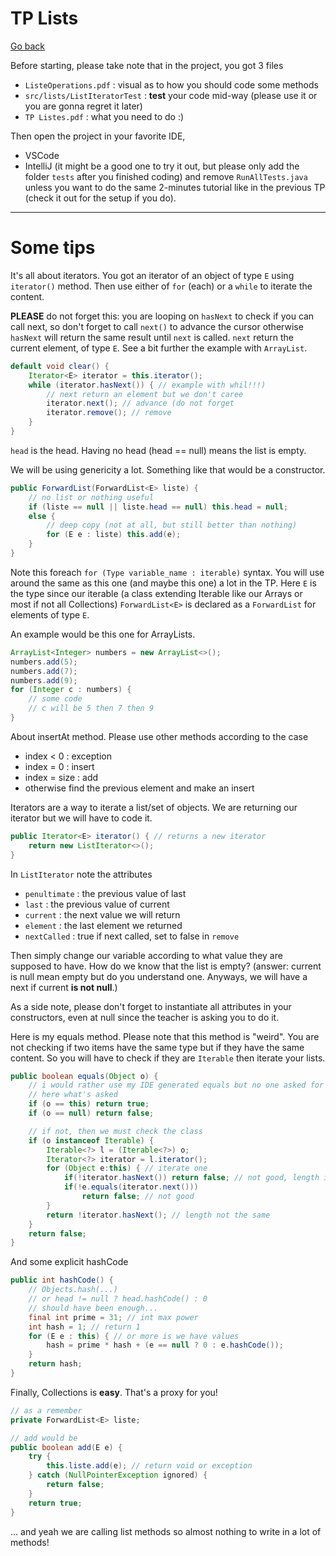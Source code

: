 # TP Lists

[Go back](..)

Before starting, please take note that in the project,
you got 3 files

* ``ListeOperations.pdf`` : visual as to how you should code some
methods
* ``src/lists/ListIteratorTest`` : **test** your code
mid-way (please use it or you are gonna regret it later)
* ``TP Listes.pdf`` : what you need to do :)

Then open the project in your favorite
IDE, 

* VSCode 
* IntelliJ (it might be a good one to try it out,
but please only add the folder ``tests`` after
  you finished coding) and remove ``RunAllTests.java``
  unless you want to do the same 2-minutes tutorial
  like in the previous TP (check it out for
  the setup if you do).
  
<hr class="sr">

# Some tips

It's all about iterators. You got an iterator
of an object of type ``E`` using `iterator()`
method. Then use either of ``for`` (each)
or a ``while`` to iterate the content.

**PLEASE** do not forget this: you are looping
on ``hasNext`` to check if you can call next, so
don't forget to call ``next()`` to advance
the cursor otherwise ``hasNext`` will return
the same result until ``next`` is called. `next`
return the current element, of type ``E``. See a
bit further the example with ``ArrayList``.

```java
default void clear() {
    Iterator<E> iterator = this.iterator();
    while (iterator.hasNext()) { // example with whil!!!)
        // next return an element but we don't caree
        iterator.next(); // advance (do not forget
        iterator.remove(); // remove
    }
}
```

``head`` is the head. Having no head (head == null)
means the list is empty.

We will be using genericity a lot.
Something like that would be a constructor.

```java
public ForwardList(ForwardList<E> liste) {
    // no list or nothing useful
    if (liste == null || liste.head == null) this.head = null;
    else {
        // deep copy (not at all, but still better than nothing)
        for (E e : liste) this.add(e);
    }
}
```

Note this foreach ``for (Type variable_name : iterable)``
syntax. You will use around the same as this one (and maybe
this one) a lot in the TP. Here ``E`` is the type since
our iterable (a class extending Iterable like our Arrays
or most if not all Collections) ``ForwardList<E>``
is declared as a ``ForwardList`` for elements of type
``E``.

An example would be this one for ArrayLists.

```java
ArrayList<Integer> numbers = new ArrayList<>();
numbers.add(5);
numbers.add(7);
numbers.add(9);
for (Integer c : numbers) {
    // some code
    // c will be 5 then 7 then 9
}
```

About insertAt method. Please use other methods
according to the case

* index < 0 : exception
* index = 0 : insert
* index = size : add
* otherwise find the previous element and make an insert

Iterators are a way to iterate a list/set of objects.
We are returning our iterator but we will have to code
it.

```java
public Iterator<E> iterator() { // returns a new iterator
    return new ListIterator<>();
}
```

In ``ListIterator`` note the attributes 

* ``penultimate`` : the previous value of last
* ``last`` : the previous value of current
* ``current`` : the next value we will return
* ``element`` : the last element we returned
* ``nextCalled`` : true if next called, set to false in `remove`

Then simply change our variable according to what
value they are supposed to have. How do we know that
the list is empty? (answer: current is null mean empty
but do you understand one. Anyways, we will have a next
if current **is not null**.)

As a side note, please don't forget to instantiate all
attributes in your constructors, even at null since
the teacher is asking you to do it.

Here is my equals method. Please note that this method is "weird". You are not checking if two
items have the same type but if they have the same content. So you
will have to check if they are ``Iterable`` then 
iterate your lists.

```java
public boolean equals(Object o) {
    // i would rather use my IDE generated equals but no one asked for my choice
    // here what's asked
    if (o == this) return true;
    if (o == null) return false;

    // if not, then we must check the class
    if (o instanceof Iterable) {
        Iterable<?> l = (Iterable<?>) o;
        Iterator<?> iterator = l.iterator();
        for (Object e:this) { // iterate one
            if(!iterator.hasNext()) return false; // not good, length is not the same
            if(!e.equals(iterator.next()))
                return false; // not good
        }
        return !iterator.hasNext(); // length not the same
    }
    return false;
}
```

And some explicit hashCode

```java
public int hashCode() {
    // Objects.hash(...)
    // or head != null ? head.hashCode() : 0
    // should have been enough...
    final int prime = 31; // int max power
    int hash = 1; // return 1
    for (E e : this) { // or more is we have values
        hash = prime * hash + (e == null ? 0 : e.hashCode());
    }
    return hash;
}
```

Finally, Collections is **easy**. That's a proxy for you!

```java
// as a remember
private ForwardList<E> liste;

// add would be
public boolean add(E e) {
    try {
        this.liste.add(e); // return void or exception
    } catch (NullPointerException ignored) {
        return false;
    }
    return true;
}
```

... and yeah we are calling list methods so
almost nothing to write in a lot of methods!